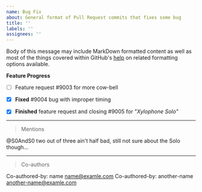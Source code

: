 ```yaml
---
name: Bug Fix
about: General format of Pull Request commits that fixes some bug
title: ''
labels: ''
assignees: ''
---
```




Body of this message may include MarkDown formatted content as well as most of the things covered within GitHub's [help][gh_help_formatting_syntax] on related formatting options available.


**Feature Progress**


- [ ] Feature request #9003 for more cow-bell

- [x] **Fixed** #9004 bug with improper timing

- [x] __Finished__ feature request and closing #9005 for _"Xylophone Solo"_


------


> Mentions


@S0AndS0 two out of three ain't half bad, still not sure about the Solo though...


------


> Co-authors


Co-authored-by: name <name@examle.com>
Co-authored-by: another-name <another-name@examle.com>



[gh_help_formatting_syntax]: https://help.github.com/en/articles/basic-writing-and-formatting-syntax#referencing-issues-and-pull-requests
